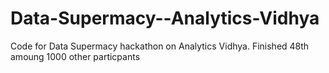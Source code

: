 # Data-Supermacy--Analytics-Vidhya

Code for Data Supermacy hackathon on Analytics Vidhya. Finished 48th amoung 1000 other particpants
